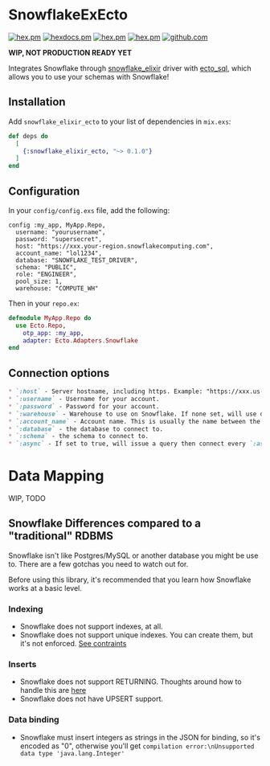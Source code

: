 # SnowflakeExEcto

[![hex.pm](https://img.shields.io/hexpm/v/snowflake_elixir_ecto.svg)](https://hex.pm/packages/snowflake_elixir_ecto)
[![hexdocs.pm](https://img.shields.io/badge/hex-docs-lightgreen.svg)](https://hexdocs.pm/snowflake_elixir_ecto/)
[![hex.pm](https://img.shields.io/hexpm/dt/snowflake_elixir_ecto.svg)](https://hex.pm/packages/snowflake_elixir_ecto)
[![hex.pm](https://img.shields.io/hexpm/l/snowflake_elixir_ecto.svg)](https://hex.pm/packages/snowflake_elixir_ecto)
[![github.com](https://img.shields.io/github/last-commit/joshuataylor/snowflake_elixir_ecto.svg)](https://github.com/joshuataylor/snowflake_elixir_ecto/commits/master)

**WIP, NOT PRODUCTION READY YET**

Integrates Snowflake through [snowflake_elixir](https://hex.pm/packages/snowflake_elixir) driver with [ecto_sql](https://hex.pm/packages/ecto_sql), which allows you to use your schemas with Snowflake!

## Installation

Add `snowflake_elixir_ecto` to your list of dependencies in `mix.exs`:

```elixir
def deps do
  [
    {:snowflake_elixir_ecto, "~> 0.1.0"}
  ]
end
```

## Configuration

In your `config/config.exs` file, add the following:

```
config :my_app, MyApp.Repo,
  username: "yourusername",
  password: "supersecret",
  host: "https://xxx.your-region.snowflakecomputing.com",
  account_name: "lol1234",
  database: "SNOWFLAKE_TEST_DRIVER",
  schema: "PUBLIC",
  role: "ENGINEER",
  pool_size: 1,
  warehouse: "COMPUTE_WH"
```

Then in your `repo.ex`:

```elixir
defmodule MyApp.Repo do
  use Ecto.Repo,
    otp_app: :my_app,
    adapter: Ecto.Adapters.Snowflake
end
```

## Connection options

```markdown
* `:host` - Server hostname, including https. Example: "https://xxx.us-east-1.snowflakecomputing.com"
* `:username` - Username for your account.
* `:password` - Password for your account.
* `:warehouse` - Warehouse to use on Snowflake. If none set, will use default for the account.
* `:account_name` - Account name. This is usually the name between the https:// and us-east-1 (or whatever region).
* `:database` - the database to connect to.
* `:schema` - the schema to connect to.
* `:async` - If set to true, will issue a query then connect every `:async_interval` to see if the query has completed.
```

# Data Mapping

WIP, TODO

## Snowflake Differences compared to a "traditional" RDBMS

Snowflake isn't like Postgres/MySQL or another database you might be use to. There are a few gotchas you need to watch out for.

Before using this library, it's recommended that you learn how Snowflake works at a basic level.

### Indexing

- Snowflake does not support indexes, at all.
- Snowflake does not support unique indexes. You can create them, but it's not enforced. [See contraints](https://docs.snowflake.com/en/sql-reference/constraints-overview.html#supported-constraint-types)

### Inserts

- Snowflake does not support RETURNING. Thoughts around how to handle this are [here](#todo)
- Snowflake does not have UPSERT support.

### Data binding

- Snowflake must insert integers as strings in the JSON for binding, so it's encoded as "0", otherwise you'll get `compilation error:\nUnsupported data type 'java.lang.Integer'`
